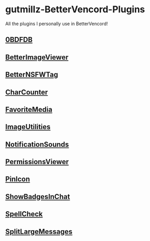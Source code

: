 # gutmillz-BetterVencord-Plugins
All the plugins I personally use in BetterVencord!

## [0BDFDB](https://github.com/gutmillz/gutmillz-BetterVencord-Plugins/blob/main/plugins/0BDFDB.plugin.js)
## [BetterImageViewer](https://github.com/gutmillz/gutmillz-BetterVencord-Plugins/blob/main/plugins/BetterImageViewer.plugin.js)
## [BetterNSFWTag](https://github.com/gutmillz/gutmillz-BetterVencord-Plugins/blob/main/plugins/BetterNsfwTag.plugin.js)
## [CharCounter](https://github.com/gutmillz/gutmillz-BetterVencord-Plugins/blob/main/plugins/CharCounter.plugin.js)
## [FavoriteMedia](https://github.com/gutmillz/gutmillz-BetterVencord-Plugins/blob/main/plugins/FavoriteMedia.plugin.js)
## [ImageUtilities](https://github.com/gutmillz/gutmillz-BetterVencord-Plugins/blob/main/plugins/ImageUtilities.plugin.js)
## [NotificationSounds](https://github.com/gutmillz/gutmillz-BetterVencord-Plugins/blob/main/plugins/NotificationSounds.plugin.js)
## [PermissionsViewer](https://github.com/gutmillz/gutmillz-BetterVencord-Plugins/blob/main/plugins/PermissionsViewer.plugin.js)
## [PinIcon](https://github.com/gutmillz/gutmillz-BetterVencord-Plugins/blob/main/plugins/PinIcon.plugin.js)
## [ShowBadgesInChat](https://github.com/gutmillz/gutmillz-BetterVencord-Plugins/blob/main/plugins/ShowBadgesInChat.plugin.js)
## [SpellCheck](https://github.com/gutmillz/gutmillz-BetterVencord-Plugins/blob/main/plugins/SpellCheck.plugin.js)
## [SplitLargeMessages](https://github.com/gutmillz/gutmillz-BetterVencord-Plugins/blob/main/plugins/SplitLargeMessages.plugin.js)

